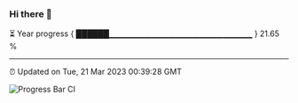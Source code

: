 ### Hi there 👋

⏳ Year progress { ██████▁▁▁▁▁▁▁▁▁▁▁▁▁▁▁▁▁▁▁▁▁▁▁▁ } 21.65 %

---

⏰ Updated on Tue, 21 Mar 2023 00:39:28 GMT

![Progress Bar CI](https://github.com/Shyam-Makwana/GitHub-Actions-Demo/workflows/Progress%20Bar%20CI/badge.svg)
